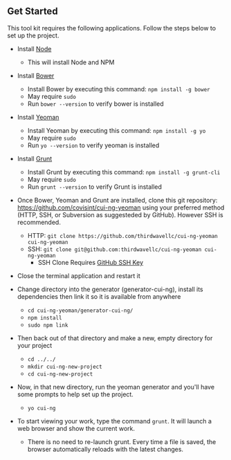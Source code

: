 ## Get Started

This tool kit requires the following applications. Follow the steps below to set up the project.

* Install [Node](https://nodejs.org/en/)
  * This will install Node and NPM

* Install [Bower](http://bower.io/)
  * Install Bower by executing this command: `npm install -g bower`
  * May require `sudo`
  * Run `bower --version` to verify bower is installed

* Install [Yeoman](http://yeoman.io/)
  * Install Yeoman by executing this command: `npm install -g yo`
  * May require `sudo`
  * Run `yo --version` to verify yeoman is installed

* Install [Grunt](http://gruntjs.com/)
  * Install Grunt by executing this command: `npm install -g grunt-cli`
  * May require `sudo`
  * Run `grunt --version` to verify Grunt is installed

* Once Bower, Yeoman and Grunt are installed, clone this git repository: [https:\/\/github.com\/covisint\/cui-ng-yeoman](https://github.com/covisint/cui-ng-yeoman) using your preferred method \(HTTP, SSH, or Subversion as suggesteded by GitHub\). However SSH is recommended.
  * HTTP: `git clone https://github.com/thirdwavellc/cui-ng-yeoman cui-ng-yeoman` 
  * SSH: `git clone git@github.com:thirdwavellc/cui-ng-yeoman cui-ng-yeoman`
    * SSH Clone Requires [GitHub SSH Key](https://help.github.com/articles/generating-ssh-keys/)


* Close the terminal application and restart it
* Change directory into the generator \(generator-cui-ng\), install its dependencies then link it so it is available from anywhere
  * `cd cui-ng-yeoman/generator-cui-ng/`
  * `npm install`
  * `sudo npm link`

* Then back out of that directory and make a new, empty directory for your project
  * `cd ../../`
  * `mkdir cui-ng-new-project`
  * `cd cui-ng-new-project`

* Now, in that new directory, run the yeoman generator and you'll have some prompts to help set up the project.
  * `yo cui-ng`

* To start viewing your work, type the command `grunt`. It will launch a web browser and show the current work.
  * There is no need to re-launch grunt. Every time a file is saved, the browser automatically reloads with the latest changes. 


